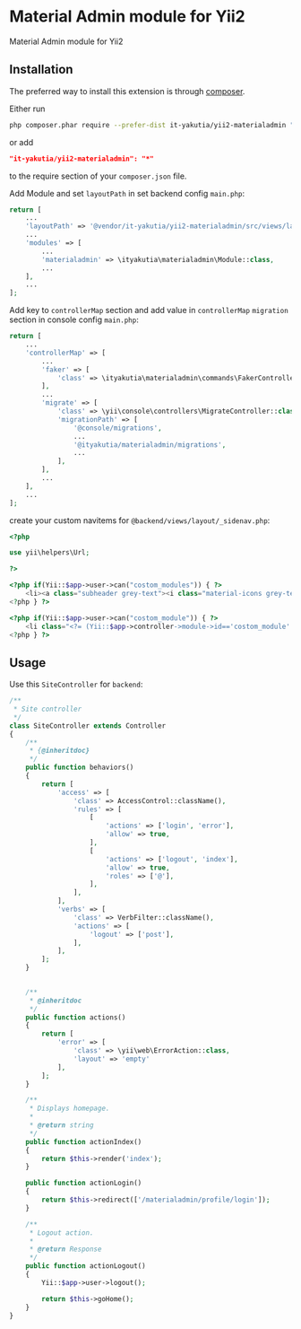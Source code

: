 Material Admin module for Yii2
====================
Material Admin module for Yii2

Installation
------------
The preferred way to install this extension is through [composer](http://getcomposer.org/download/).

Either run
```sh
php composer.phar require --prefer-dist it-yakutia/yii2-materialadmin "*"
```
or add
```json
"it-yakutia/yii2-materialadmin": "*"
```
to the require section of your `composer.json` file.

Add Module and set `layoutPath` in set backend config `main.php`:
```php
return [
    ...
    'layoutPath' => '@vendor/it-yakutia/yii2-materialadmin/src/views/layouts',
    ...
    'modules' => [
        ...
        'materialadmin' => \ityakutia\materialadmin\Module::class,
        ...
    ],
    ...
];
```

Add key to `controllerMap` section and add value in `controllerMap` `migration` section in console config `main.php`:
```php
return [
    ...
    'controllerMap' => [
        ...
	    'faker' => [
		    'class' => \ityakutia\materialadmin\commands\FakerController::class,
	    ],
        ...
        'migrate' => [
		    'class' => \yii\console\controllers\MigrateController::class,
		    'migrationPath' => [
				'@console/migrations',
				...
			    '@ityakutia/materialadmin/migrations',
			    ...
		    ],
	    ],
	    ...
    ],
    ...
];
```

create your custom navitems for `@backend/views/layout/_sidenav.php`:
```php
<?php

use yii\helpers\Url;

?>

<?php if(Yii::$app->user->can("costom_modules")) { ?>
    <li><a class="subheader grey-text"><i class="material-icons grey-text tiny">public</i> <?= Yii::t('app', 'Мои модули')?></a></li>
<?php } ?>

<?php if(Yii::$app->user->can("costom_module")) { ?>
    <li class="<?= (Yii::$app->controller->module->id=='costom_module' && Yii::$app->controller->id=='back')?'active':''; ?>"><a class="waves-effect waves-teal" href="<?= Url::toRoute('/costom_module/back/index') ?>"><i class="material-icons">pageview</i> <?= Yii::t('app', 'Мой модуль') ?></a></li>
<?php } ?>
```

Usage
-----

Use this `SiteController` for `backend`:

```php
/**
 * Site controller
 */
class SiteController extends Controller
{
    /**
     * {@inheritdoc}
     */
    public function behaviors()
    {
        return [
            'access' => [
                'class' => AccessControl::className(),
                'rules' => [
                    [
                        'actions' => ['login', 'error'],
                        'allow' => true,
                    ],
                    [
                        'actions' => ['logout', 'index'],
                        'allow' => true,
                        'roles' => ['@'],
                    ],
                ],
            ],
            'verbs' => [
                'class' => VerbFilter::className(),
                'actions' => [
                    'logout' => ['post'],
                ],
            ],
        ];
    }

    
    /**
     * @inheritdoc
     */
	public function actions()
	{
		return [
			'error' => [
				'class' => \yii\web\ErrorAction::class,
				'layout' => 'empty'
			],
		];
	}

    /**
     * Displays homepage.
     *
     * @return string
     */
    public function actionIndex()
    {
        return $this->render('index');
    }

    public function actionLogin()
    {
        return $this->redirect(['/materialadmin/profile/login']);
    }

    /**
     * Logout action.
     *
     * @return Response
     */
    public function actionLogout()
    {
        Yii::$app->user->logout();

        return $this->goHome();
    }
}
```